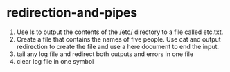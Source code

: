 # redirection-and-pipes
1.  Use ls to output the contents of the /etc/ directory to a file called etc.txt.
2.  Create a file that contains the names of five people. Use cat and output redirection to create the file and use a here document to end the input.
3. tail any log file and redirect both outputs and errors in one file
4.  clear log file in one symbol 

